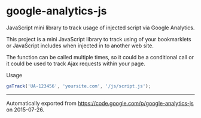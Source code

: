 # google-analytics-js
JavaScript mini library to track usage of injected script via Google Analytics.

This project is a mini JavaScript library to track using of your bookmarklets or JavaScript includes when injected in to another web site.

The function can be called multiple times, so it could be a conditional call or it could be used to track Ajax requests within your page.

Usage
```js
gaTrack('UA-123456', 'yoursite.com', '/js/script.js');
```

---
Automatically exported from https://code.google.com/p/google-analytics-js on 2015-07-26.

